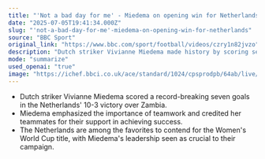 ```yaml
---
title: "'Not a bad day for me' - Miedema on opening win for Netherlands"
date: "2025-07-05T19:41:34.000Z"
slug: "'not-a-bad-day-for-me'-miedema-on-opening-win-for-netherlands"
source: "BBC Sport"
original_link: "https://www.bbc.com/sport/football/videos/czry1n82jvzo"
description: "Dutch striker Vivianne Miedema made history by scoring seven goals in the Netherlands' 10-3 win against Zambia. Miedema highlighted the significance of teamwork and acknowledged her teammates for their role in her record-breaking performance. With Miedema's leadership, the Netherlands are considered top contenders for the Women's World Cup title, showcasing their potential for success in the tournament."
mode: "summarize"
used_openai: "true"
image: "https://ichef.bbci.co.uk/ace/standard/1024/cpsprodpb/64ab/live/8023eeb0-59d5-11f0-9074-8989d8c97d87.jpg"
---
```


- Dutch striker Vivianne Miedema scored a record-breaking seven goals in the Netherlands' 10-3 victory over Zambia.
- Miedema emphasized the importance of teamwork and credited her teammates for their support in achieving success.
- The Netherlands are among the favorites to contend for the Women's World Cup title, with Miedema's leadership seen as crucial to their campaign.